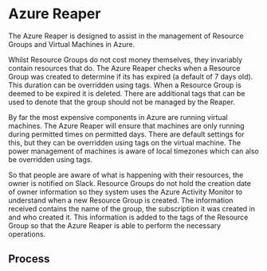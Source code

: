 # Azure Reaper

The Azure Reaper is designed to assist in the management of Resource Groups and Virtual Machines in Azure.

Whilst Resource Groups do not cost money themselves, they invariably contain resources that do. The Azure Reaper checks when a Resource Group was created to determine if its has expired (a default of 7 days old). This duration can be overridden using tags. When a Resource Group is deemed to be expired it is deleted. There are additional tags that can be used to denote that the group should not be managed by the Reaper.

By far the most expensive components in Azure are running virtual machines. The Azure Reaper will ensure that machines are only running during permitted times on permitted days. There are default settings for this, but they can be overridden using tags on the virtual machine. The power management of machines is aware of local timezones which can also be overridden using tags.

So that people are aware of what is happening with their resources, the owner is notified on Slack. Resource Groups do not hold the creation date of owner information so they system uses the Azure Activity Monitor to understand when a new Resource Group is created. The information received contains the name of the group, the subscription it was created in and who created it. This information is added to the tags of the Resource Group so that the Azure Reaper is able to perform the necessary operations.

## Process

